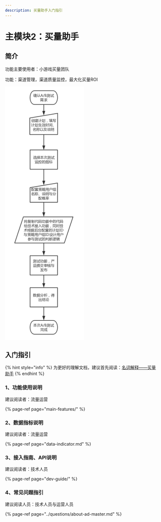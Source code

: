 ```yaml
---
description: 买量助手入门指引
---
```


# 主模块2：买量助手

## 简介

功能主要使用者：小游戏买量团队

功能：渠道管理，渠道质量监控，最大化买量ROI

![&#x5929;&#x5E55;-&#x4E70;&#x91CF;&#x52A9;&#x624B;&#x5165;&#x53E3;](../.gitbook/assets/image%20%28193%29.png)

## 入门指引

{% hint style="info" %}
为更好的理解文档，建议首先阅读：[名词解释——买量助手](../glossary.md#3-mai-liang-zhu-shou)
{% endhint %}

### 1、功能使用说明

建议阅读者：流量运营

{% page-ref page="main-features/" %}

### 2、数据指标说明

建议阅读者：流量运营

{% page-ref page="data-indicator.md" %}

### 3、接入指南、API说明

建议阅读者：技术人员

{% page-ref page="dev-guide/" %}

### 4、常见问题指引

建议阅读人员：技术人员与运营人员

{% page-ref page="../questions/about-ad-master.md" %}



